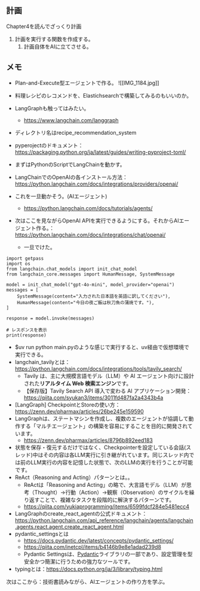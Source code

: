 ## 計画
Chapter4を読んでざっくり計画
1. 計画を実行する関数を作成する。
	1. 計画自体をAIに立てさせる。

## メモ
- Plan-and-Execute型エージェントで作る。
![[IMG_1184.jpg]]
- 料理レシピのレコメンドを、Elastichsearchで構築してみるのもいいのか。
- LangGraphも触ってはみたい。
	- https://www.langchain.com/langgraph
- ディレクトリ名はrecipe_recommendation_system
- pyperojectのドキュメント： https://packaging.python.org/ja/latest/guides/writing-pyproject-toml/
- まずはPythonのScriptでLangChainを動かす。
- LangChainでのOpenAIの各インストール方法：https://python.langchain.com/docs/integrations/providers/openai/
- これを一旦動かそう。(AIエージェント)
	- https://python.langchain.com/docs/tutorials/agents/

- 次はここを見ながらOpenAI APIを実行できるようにする。それからAIエージェント作る。：https://python.langchain.com/docs/integrations/chat/openai/
	- 一旦でけた。

```
import getpass
import os
from langchain.chat_models import init_chat_model
from langchain_core.messages import HumanMessage, SystemMessage  

model = init_chat_model("gpt-4o-mini", model_provider="openai")
messages = [
	SystemMessage(content="入力された日本語を英語に訳してください"),
	HumanMessage(content="今日の夜ご飯は秋刀魚の蒲焼です。"),
] 

response = model.invoke(messages)
  
# レスポンスを表示
print(response)
```
- $uv run python main.pyのような感じで実行すると、uv経由で仮想環境で実行できる。
- langchain_tavilyとは：https://python.langchain.com/docs/integrations/tools/tavily_search/
	- Tavily は、主に大規模言語モデル（LLM）や AI エージェント向けに設計された**リアルタイム Web 検索エンジン**です。
	- 【保存版】Tavily Search API 導入で変わる AI アプリケーション開発：https://qiita.com/syukan3/items/3011fd487fa2a4343b4a
- [LangGraph] CheckpointとStoreの使い方：https://zenn.dev/pharmax/articles/26be245e159590
- LangGraphは、ステートマシンを作成し、複数のエージェントが協調して動作する「マルチエージェント」の構築を容易にすることを目的に開発されています。
	- https://zenn.dev/pharmax/articles/8796b892eed183
- 状態を保存・復元するだけではなく、Checkpointerを設定している会話(スレッド)中はその内容は各LLM実行に引き継がれています。同じスレッド内では前のLLM実行の内容を記憶した状態で、次のLLMの実行を行うことが可能です。
- ReAct（Reasoning and Acting）パターンとは。。
	- ReActは「Reasoning and Acting」の略で、大言語モデル（LLM）が思考（Thought）→行動（Action）→観察（Observation）のサイクルを繰り返すことで、複雑なタスクを段階的に解決するパターンです。
	- https://qiita.com/yukiaprogramming/items/6599fdcf284e5481ecc4
- LangGraphのcreate_react_agentの公式ドキュメント：https://python.langchain.com/api_reference/langchain/agents/langchain.agents.react.agent.create_react_agent.html
- pydantic_settingsとは
	- https://docs.pydantic.dev/latest/concepts/pydantic_settings/
	- https://qiita.com/inetcpl/items/b4146b9e8e1adad239d8
	- Pydantic Settingsは、[Pydantic](https://docs.pydantic.dev/latest/)ライブラリの一部であり、設定管理を型安全かつ簡潔に行うための強力なツールです。
- typingとは：https://docs.python.org/ja/3/library/typing.html

次はここから：技術書読みながら、AIエージェントの作り方を学ぶ。
